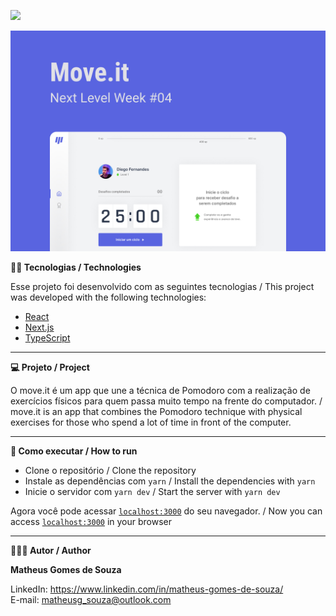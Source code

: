  ![](/assets/logo.svg)

 ![](/assets/capa.jpg)
 
**👨‍💻 Tecnologias / Technologies**

Esse projeto foi desenvolvido com as seguintes tecnologias / This project was developed with the following technologies:

- [React](https://reactjs.org)
- [Next.js](https://nextjs.org/)
- [TypeScript](https://www.typescriptlang.org/)

-----------------------------------------------------------------------------------------------------------------------------------------------------------------------------------

**💻 Projeto / Project**

O move.it é um app que une a técnica de Pomodoro com a realização de exercícios físicos para quem passa muito tempo na frente do computador. / move.it is an app that combines the Pomodoro technique with physical exercises for those who spend a lot of time in front of the computer.

-----------------------------------------------------------------------------------------------------------------------------------------------------------------------------------

**🚀 Como executar / How to run**

- Clone o repositório / Clone the repository 
- Instale as dependências com `yarn` / Install the dependencies with `yarn`
- Inicie o servidor com `yarn dev` / Start the server with `yarn dev`

Agora você pode acessar [`localhost:3000`](http://localhost:3000) do seu navegador. / Now you can access [`localhost:3000`](http://localhost:3000) in your browser

-----------------------------------------------------------------------------------------------------------------------------------------------------------------------------------

**🧑🏾‍💻 Autor / Author**

**Matheus Gomes de Souza**

LinkedIn: https://www.linkedin.com/in/matheus-gomes-de-souza/ <br/>
E-mail: matheusg_souza@outlook.com

